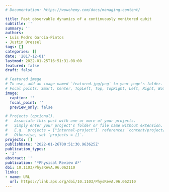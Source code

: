 ```yaml
---
# Documentation: https://wowchemy.com/docs/managing-content/

title: Past observable dynamics of a continuously monitored qubit
subtitle: ''
summary: ''
authors:
- Luis Pedro Garcı́a-Pintos
- Justin Dressel
tags: []
categories: []
date: '2017-12-01'
lastmod: 2022-01-25T16:51:31-08:00
featured: false
draft: false

# Featured image
# To use, add an image named `featured.jpg/png` to your page's folder.
# Focal points: Smart, Center, TopLeft, Top, TopRight, Left, Right, BottomLeft, Bottom, BottomRight.
image:
  caption: ''
  focal_point: ''
  preview_only: false

# Projects (optional).
#   Associate this post with one or more of your projects.
#   Simply enter your project's folder or file name without extension.
#   E.g. `projects = ["internal-project"]` references `content/project/deep-learning/index.md`.
#   Otherwise, set `projects = []`.
projects: []
publishDate: '2022-01-26T00:51:30.963625Z'
publication_types:
- '2'
abstract: ''
publication: '*Physical Review A*'
doi: 10.1103/PhysRevA.96.062110
links:
- name: URL
  url: https://link.aps.org/doi/10.1103/PhysRevA.96.062110
---
```

